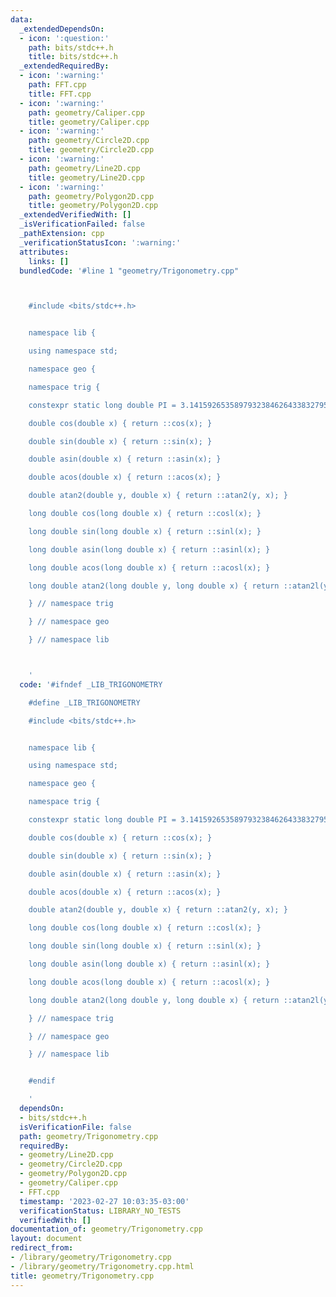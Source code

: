 ```yaml
---
data:
  _extendedDependsOn:
  - icon: ':question:'
    path: bits/stdc++.h
    title: bits/stdc++.h
  _extendedRequiredBy:
  - icon: ':warning:'
    path: FFT.cpp
    title: FFT.cpp
  - icon: ':warning:'
    path: geometry/Caliper.cpp
    title: geometry/Caliper.cpp
  - icon: ':warning:'
    path: geometry/Circle2D.cpp
    title: geometry/Circle2D.cpp
  - icon: ':warning:'
    path: geometry/Line2D.cpp
    title: geometry/Line2D.cpp
  - icon: ':warning:'
    path: geometry/Polygon2D.cpp
    title: geometry/Polygon2D.cpp
  _extendedVerifiedWith: []
  _isVerificationFailed: false
  _pathExtension: cpp
  _verificationStatusIcon: ':warning:'
  attributes:
    links: []
  bundledCode: '#line 1 "geometry/Trigonometry.cpp"



    #include <bits/stdc++.h>


    namespace lib {

    using namespace std;

    namespace geo {

    namespace trig {

    constexpr static long double PI = 3.141592653589793238462643383279502884197169399375105820974944l;

    double cos(double x) { return ::cos(x); }

    double sin(double x) { return ::sin(x); }

    double asin(double x) { return ::asin(x); }

    double acos(double x) { return ::acos(x); }

    double atan2(double y, double x) { return ::atan2(y, x); }

    long double cos(long double x) { return ::cosl(x); }

    long double sin(long double x) { return ::sinl(x); }

    long double asin(long double x) { return ::asinl(x); }

    long double acos(long double x) { return ::acosl(x); }

    long double atan2(long double y, long double x) { return ::atan2l(y, x); }

    } // namespace trig

    } // namespace geo

    } // namespace lib



    '
  code: '#ifndef _LIB_TRIGONOMETRY

    #define _LIB_TRIGONOMETRY

    #include <bits/stdc++.h>


    namespace lib {

    using namespace std;

    namespace geo {

    namespace trig {

    constexpr static long double PI = 3.141592653589793238462643383279502884197169399375105820974944l;

    double cos(double x) { return ::cos(x); }

    double sin(double x) { return ::sin(x); }

    double asin(double x) { return ::asin(x); }

    double acos(double x) { return ::acos(x); }

    double atan2(double y, double x) { return ::atan2(y, x); }

    long double cos(long double x) { return ::cosl(x); }

    long double sin(long double x) { return ::sinl(x); }

    long double asin(long double x) { return ::asinl(x); }

    long double acos(long double x) { return ::acosl(x); }

    long double atan2(long double y, long double x) { return ::atan2l(y, x); }

    } // namespace trig

    } // namespace geo

    } // namespace lib


    #endif

    '
  dependsOn:
  - bits/stdc++.h
  isVerificationFile: false
  path: geometry/Trigonometry.cpp
  requiredBy:
  - geometry/Line2D.cpp
  - geometry/Circle2D.cpp
  - geometry/Polygon2D.cpp
  - geometry/Caliper.cpp
  - FFT.cpp
  timestamp: '2023-02-27 10:03:35-03:00'
  verificationStatus: LIBRARY_NO_TESTS
  verifiedWith: []
documentation_of: geometry/Trigonometry.cpp
layout: document
redirect_from:
- /library/geometry/Trigonometry.cpp
- /library/geometry/Trigonometry.cpp.html
title: geometry/Trigonometry.cpp
---
```

